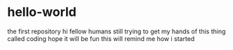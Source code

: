 # hello-world
the first repository
hi fellow humans
still trying to get my hands of this thing called coding
hope it will be fun
this will remind me how i started
